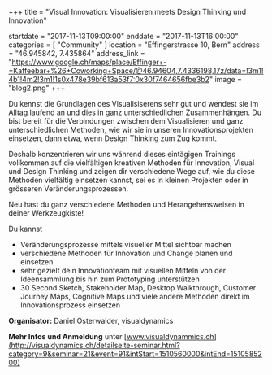 +++
title = "Visual Innovation: Visualisieren meets Design Thinking und Innovation"

startdate = "2017-11-13T09:00:00"
enddate = "2017-11-13T16:00:00"
categories = [ "Community" ]
location = "Effingerstrasse 10, Bern"
address = "46.945842, 7.435864"
address_link = "https://www.google.ch/maps/place/Effinger+-+Kaffeebar+%26+Coworking+Space/@46.94604,7.4336198,17z/data=!3m1!4b1!4m2!3m1!1s0x478e39bf613a53f7:0x30f7464656fbe3b2"
image = "blog2.png"
+++


Du kennst die Grundlagen des Visualisiserens sehr gut und wendest sie im Alltag laufend an und dies in ganz unterschiedlichen Zusammenhängen. Du bist bereit für die Verbindungen zwischen dem Visualisieren und ganz unterschiedlichen Methoden, wie wir sie in unseren Innovationsprojekten einsetzen, dann etwa, wenn Design Thinking zum Zug kommt.

Deshalb konzentrieren wir uns während dieses eintägigen Trainings vollkommen auf die vielfältigen kreativen Methoden für Innovation, Visual und Design Thinking und zeigen dir verschiedene Wege auf, wie du diese Methoden vielfältig einsetzen kannst, sei es in kleinen Projekten oder in grösseren Veränderungsprozessen.

Neu hast du ganz verschiedene Methoden und Herangehensweisen in deiner Werkzeugkiste!


Du kannst

- Veränderungsprozesse mittels visueller Mittel sichtbar machen
- verschiedene Methoden für Innovation und Change planen und einsetzen
- sehr gezielt dein Innovationteam mit visuellen Mitteln von der Ideensammlung bis hin zum Prototyping unterstützen
- 30 Second Sketch, Stakeholder Map, Desktop Walkthrough, Customer Journey Maps, Cognitive Maps und viele andere Methoden direkt im Innovationsprozess einsetzen


**Organisator:** Daniel Osterwalder, visualdynamics

**Mehr Infos und Anmeldung** unter
[www.visualdynammics.ch](http://visualdynamics.ch/detailseite-seminar.html?category=9&seminar=21&event=91&intStart=1510560000&intEnd=1510585200)

